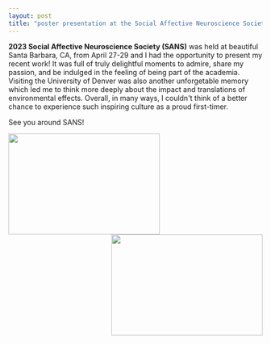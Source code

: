 ```yaml
---
layout: post
title: "poster presentation at the Social Affective Neuroscience Society!"
---
```


**2023 Social Affective Neuroscience Society (SANS)** was held at beautiful Santa Barbara, CA, from April 27-29 and I had the opportunity to present my recent work! 
It was full of truly delightful moments to admire, share my passion, and be indulged in the feeling of being part of the academia.
Visiting the University of Denver was also another unforgetable memory which led me to think more deeply about the impact and translations of environmental effects.
Overall, in many ways, I couldn't think of a better chance to experience such inspiring culture as a proud first-timer. 

See you around SANS! 

<img align="left" width="300" height="200" src="https://github.com/suzanpark/suzanpark.github.io/assets/143306172/1d3faf76-e9b1-4038-9096-4304a45aa36f">
<img align="right" width="300" height="200" src="https://github.com/suzanpark/suzanpark.github.io/assets/143306172/c7249619-efc3-49ae-89f1-306be08e23c4">

